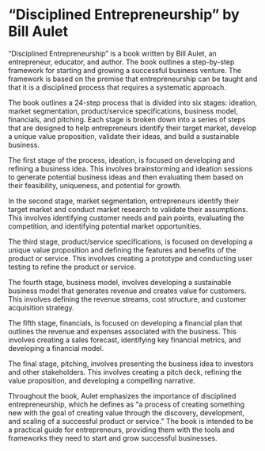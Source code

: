 # “Disciplined Entrepreneurship” by Bill Aulet

“Disciplined Entrepreneurship” is a book written by Bill Aulet, an entrepreneur, educator, and author. The book outlines a step-by-step framework for starting and growing a successful business venture. The framework is based on the premise that entrepreneurship can be taught and that it is a disciplined process that requires a systematic approach.

The book outlines a 24-step process that is divided into six stages: ideation, market segmentation, product/service specifications, business model, financials, and pitching. Each stage is broken down into a series of steps that are designed to help entrepreneurs identify their target market, develop a unique value proposition, validate their ideas, and build a sustainable business.

The first stage of the process, ideation, is focused on developing and refining a business idea. This involves brainstorming and ideation sessions to generate potential business ideas and then evaluating them based on their feasibility, uniqueness, and potential for growth.

In the second stage, market segmentation, entrepreneurs identify their target market and conduct market research to validate their assumptions. This involves identifying customer needs and pain points, evaluating the competition, and identifying potential market opportunities.

The third stage, product/service specifications, is focused on developing a unique value proposition and defining the features and benefits of the product or service. This involves creating a prototype and conducting user testing to refine the product or service.

The fourth stage, business model, involves developing a sustainable business model that generates revenue and creates value for customers. This involves defining the revenue streams, cost structure, and customer acquisition strategy.

The fifth stage, financials, is focused on developing a financial plan that outlines the revenue and expenses associated with the business. This involves creating a sales forecast, identifying key financial metrics, and developing a financial model.

The final stage, pitching, involves presenting the business idea to investors and other stakeholders. This involves creating a pitch deck, refining the value proposition, and developing a compelling narrative.

Throughout the book, Aulet emphasizes the importance of disciplined entrepreneurship, which he defines as "a process of creating something new with the goal of creating value through the discovery, development, and scaling of a successful product or service." The book is intended to be a practical guide for entrepreneurs, providing them with the tools and frameworks they need to start and grow successful businesses.

